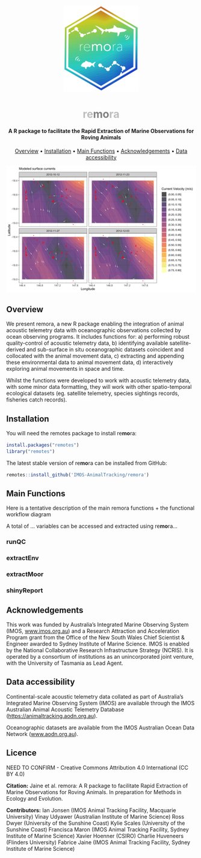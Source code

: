 <p align="center">
  <img src="vignettes/images/remora_hex_logo.png" width="200">
</p>
<h1 align="center"><span style="color:#BEBEBE">re</span><span style="color:#808080"><b>mo</b></span><span style="color:#BEBEBE">ra</span></h1>
<h4 align="center">A R package to facilitate the Rapid Extraction of Marine Observations for Roving Animals</h4>

<p align="center">
  <a href="#overview">Overview</a> •
  <a href="#installation">Installation</a> •
  <a href="#main-functions">Main Functions</a> •
  <a href="#acknowledgements">Acknowledgements</a> •
  <a href="#data-accessibility">Data accessibility</a>
</p>

![](vignettes/images/env_extract_plot6.png)

## Overview
We present remora, a new R package enabling the integration of animal acoustic telemetry data with oceanographic observations collected by ocean observing programs. It includes functions for:
a) performing robust quality-control of acoustic telemetry data, 
b) identifying available satellite-derived and sub-surface in situ oceanographic datasets coincident and collocated with the animal movement data, 
c) extracting and appending these environmental data to animal movement data, 
d) interactively exploring animal movements in space and time.

Whilst the functions were developed to work with acoustic telemetry data, with some minor data formatting, they will work with other spatio-temporal ecological datasets (eg. satellite telemetry, species sightings records, fisheries catch records).

## Installation
You will need the remotes package to install re**mo**ra:

```r
install.packages("remotes")
library("remotes")     
```
The latest stable version of re**mo**ra can be installed from GitHub:

```r
remotes::install_github('IMOS-AnimalTracking/remora')
```

## Main Functions
Here is a tentative description of the main remora functions + the functional workflow diagram

A total of ... variables can be accessed and extracted using re**mo**ra...

### runQC
### extractEnv
### extractMoor
### shinyReport

## Acknowledgements
This work was funded by Australia’s Integrated Marine Observing System (IMOS, www.imos.org.au) and a Research Attraction and Acceleration Program grant from the Office of the New South Wales Chief Scientist & Engineer awarded to Sydney Institute of Marine Science. IMOS is enabled by the National Collaborative Research Infrastructure Strategy (NCRIS). It is operated by a consortium of institutions as an unincorporated joint venture, with the University of Tasmania as Lead Agent. 

## Data accessibility
Continental-scale acoustic telemetry data collated as part of Australia’s Integrated Marine Observing System (IMOS) are available through the IMOS Australian Animal Acoustic Telemetry Database (https://animaltracking.aodn.org.au). 



Oceanographic datasets are available from the IMOS Australian Ocean Data Network (www.aodn.org.au).

## Licence
NEED TO CONFIRM - Creative Commons Attribution 4.0 International (CC BY 4.0)

**Citation:**
Jaine et al. remora: A R package to facilitate Rapid Extraction of Marine Observations for Roving Animals. In preparation for Methods in Ecology and Evolution.

**Contributors:**
Ian Jonsen (IMOS Animal Tracking Facility, Macquarie University)
Vinay Udyawer (Australian Institute of Marine Science)
Ross Dwyer (University of the Sunshine Coast)
Kylie Scales (University of the Sunshine Coast)
Francisca Maron (IMOS Animal Tracking Facility, Sydney Institute of Marine Science)
Xavier Hoenner (CSIRO)
Charlie Huveneers (Flinders University)
Fabrice Jaine (IMOS Animal Tracking Facility, Sydney Institute of Marine Science)
